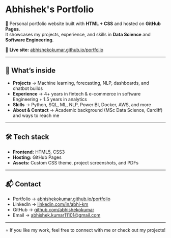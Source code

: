 # Abhishek's Portfolio

🚀 Personal portfolio website built with **HTML + CSS** and hosted on **GitHub Pages**.  
It showcases my projects, experience, and skills in **Data Science** and **Software Engineering**.

🔗 **Live site:** [abhishekokumar.github.io/portfolio](https://github.com/abhishekokumar/portfolio)

---

## 📌 What’s inside

- **Projects** → Machine learning, forecasting, NLP, dashboards, and chatbot builds  
- **Experience** → 4+ years in fintech & e-commerce in software Engineering + 1.5 years in analytics  
- **Skills** → Python, SQL, ML, NLP, Power BI, Docker, AWS, and more  
- **About & Contact** → Academic background (MSc Data Science, Cardiff) and ways to reach me  

---

## 🛠 Tech stack

- **Frontend:** HTML5, CSS3  
- **Hosting:** GitHub Pages  
- **Assets:** Custom CSS theme, project screenshots, and PDFs  

---

## 📬 Contact

- Portfolio → [abhishekokumar.github.io/portfolio](https://abhishek1110111.github.io/portfolio/)  
- LinkedIn → [linkedin.com/in/abhi-km](https://www.linkedin.com/in/abhi-km/)  
- GitHub → [github.com/abhishekokumar](https://github.com/abhishekokumar)  
- Email → abhishek.kumar11101@gmail.com  

---

⭐ If you like my work, feel free to connect with me or check out my projects!
